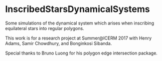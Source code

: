 # InscribedStarsDynamicalSystems
Some simulations of the dynamical system which arises when inscribing equilateral stars into regular polygons.

This work is for a research project at Summer@ICERM 2017 with Henry Adams, Samir Chowdhury, and Bonginkosi Sibanda.

Special thanks to Bruno Luong for his polygon edge intersection package.
